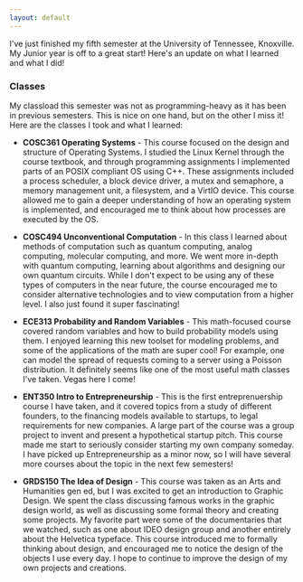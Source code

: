 ```yaml
---
layout: default 
---
```


I've just finished my fifth semester at the University of Tennessee, Knoxville. My Junior year is off to a great start! Here's an update on what I learned and what I did!

### Classes

My classload this semester was not as programming-heavy as it has been in previous semesters. This is nice on one hand, but on the other I miss it! Here are the classes I took and what I learned:

  - **COSC361 Operating Systems** - This course focused on the design and structure of Operating Systems. I studied the Linux Kernel through the course textbook, and through programming assignments I implemented parts of an POSIX compliant OS using C++. These assignments included a process scheduler, a block device driver, a mutex and semaphore, a memory management unit, a filesystem, and a VirtIO device. This course allowed me to gain a deeper understanding of how an operating system is implemented, and encouraged me to think about how processes are executed by the OS.

  - **COSC494 Unconventional Computation** - In this class I learned about methods of computation such as quantum computing, analog computing, molecular computing, and more. We went more in-depth with quantum computing, learning about algorithms and designing our own quantum circuits. While I don't expect to be using any of these types of computers in the near future, the course encouraged me to consider alternative technologies and to view computation from a higher level. I also just found it super fascinating!

  - **ECE313 Probability and Random Variables** - This math-focused course covered random variables and how to build probability models using them. I enjoyed learning this new toolset for modeling problems, and some of the applications of the math are super cool! For example, one can model the spread of requests coming to a server using a Poisson distribution. It definitely seems like one of the most useful math classes I've taken. Vegas here I come!

  - **ENT350 Intro to Entrepreneurship** - This is the first entreprenuership course I have taken, and it covered topics from a study of different founders, to the financing models available to startups, to legal requirements for new companies. A large part of the course was a group project to invent and present a hypothetical startup pitch. This course made me start to seriously consider starting my own company someday. I have picked up Entrepreneurship as a minor now, so I will have several more courses about the topic in the next few semesters!

  - **GRDS150 The Idea of Design** - This course was taken as an Arts and Humanities gen ed, but I was excited to get an introduction to Graphic Design. We spent the class discussing famous works in the graphic design world, as well as discussing some formal theory and creating some projects. My favorite part were some of the documentaries that we watched, such as one about IDEO design group and another entirely about the Helvetica typeface. This course introduced me to formally thinking about design, and encouraged me to notice the design of the objects I use every day. I hope to continue to improve the design of my own projects and creations.